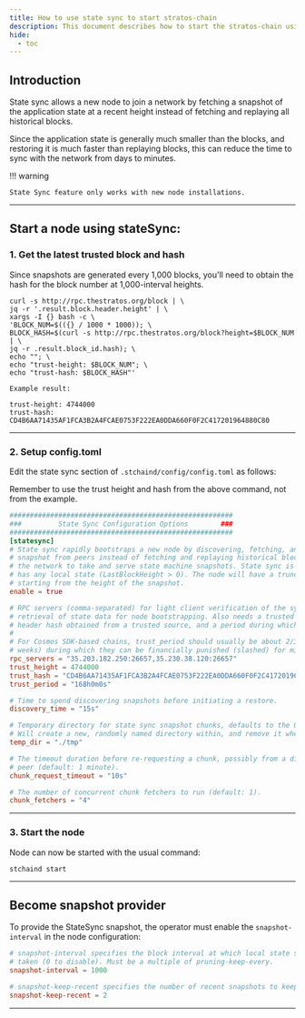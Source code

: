 ```yaml
---
title: How to use state sync to start stratos-chain
description: This document describes how to start the stratos-chain using state sync.
hide:
  - toc
---
```


## Introduction

State sync allows a new node to join a network by fetching a snapshot of the application state at a recent height instead of fetching and replaying all historical blocks. 

Since the application state is generally much smaller than the blocks, and restoring it is much faster than replaying blocks, this can reduce the time to sync with the network from days to minutes.

!!! warning

	State Sync feature only works with new node installations.

---

## Start a node using stateSync:


### 1. Get the latest trusted block and hash

Since snapshots are generated every 1,000 blocks, you'll need to obtain the hash for the block number at 1,000-interval heights.

```fan
curl -s http://rpc.thestratos.org/block | \
jq -r '.result.block.header.height' | \
xargs -I {} bash -c \
'BLOCK_NUM=$(({} / 1000 * 1000)); \
BLOCK_HASH=$(curl -s http://rpc.thestratos.org/block?height=$BLOCK_NUM | \
jq -r .result.block_id.hash); \
echo ""; \
echo "trust-height: $BLOCK_NUM"; \
echo "trust-hash: $BLOCK_HASH"'
```

```
Example result:

trust-height: 4744000
trust-hash: CD4B6AA71435AF1FCA3B2A4FCAE0753F222EA0DDA660F0F2C417201964880C80
```

---

### 2. Setup config.toml

Edit the state sync section of `.stchaind/config/config.toml` as follows:

Remember to use the trust height and hash from the above command, not from the example.

```toml
#######################################################
###         State Sync Configuration Options        ###
#######################################################
[statesync]
# State sync rapidly bootstraps a new node by discovering, fetching, and restoring a state machine
# snapshot from peers instead of fetching and replaying historical blocks. Requires some peers in
# the network to take and serve state machine snapshots. State sync is not attempted if the node
# has any local state (LastBlockHeight > 0). The node will have a truncated block history,
# starting from the height of the snapshot.
enable = true

# RPC servers (comma-separated) for light client verification of the synced state machine and
# retrieval of state data for node bootstrapping. Also needs a trusted height and corresponding
# header hash obtained from a trusted source, and a period during which validators can be trusted.
#
# For Cosmos SDK-based chains, trust_period should usually be about 2/3 of the unbonding time (~2
# weeks) during which they can be financially punished (slashed) for misbehavior.
rpc_servers = "35.203.182.250:26657,35.230.38.120:26657"
trust_height = 4744000
trust_hash = "CD4B6AA71435AF1FCA3B2A4FCAE0753F222EA0DDA660F0F2C417201964880C80"
trust_period = "168h0m0s"

# Time to spend discovering snapshots before initiating a restore.
discovery_time = "15s"

# Temporary directory for state sync snapshot chunks, defaults to the OS tempdir (typically /tmp).
# Will create a new, randomly named directory within, and remove it when done.
temp_dir = "./tmp"

# The timeout duration before re-requesting a chunk, possibly from a different
# peer (default: 1 minute).
chunk_request_timeout = "10s"

# The number of concurrent chunk fetchers to run (default: 1).
chunk_fetchers = "4"
```

---

### 3. Start the node

Node can now be started with the usual command:

```shell
stchaind start
```

---

## Become snapshot provider



To provide the StateSync snapshot, the operator must enable the `snapshot-interval` in the node configuration:

```toml
# snapshot-interval specifies the block interval at which local state sync snapshots are
# taken (0 to disable). Must be a multiple of pruning-keep-every.
snapshot-interval = 1000

# snapshot-keep-recent specifies the number of recent snapshots to keep and serve (0 to keep all).
snapshot-keep-recent = 2
```

---

<br>
